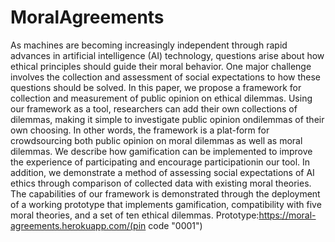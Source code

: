 # MoralAgreements
As machines are becoming increasingly independent through rapid advances in artificial intelligence (AI) technology, questions arise about  how  ethical  principles  should  guide  their  moral  behavior.  One major challenge involves the collection and assessment of social expectations to how these questions should be solved. In this paper, we propose a framework for collection and measurement of public opinion on ethical dilemmas. Using our framework as a tool, researchers can add their own collections of dilemmas, making it simple to investigate public opinion ondilemmas of their own choosing. In other words, the framework is a plat-form for crowdsourcing both public opinion on moral dilemmas as well as moral dilemmas. We describe how gamification can be implemented to improve the experience of participating and encourage participationin  our  tool.  In  addition,  we  demonstrate  a  method  of  assessing  social expectations of AI ethics through comparison of collected data with existing moral theories. The capabilities of our framework is demonstrated through the deployment of a working prototype that implements gamification, compatibility with five moral theories, and a set of ten ethical dilemmas.
Prototype:https://moral-agreements.herokuapp.com/(pin code "0001")
